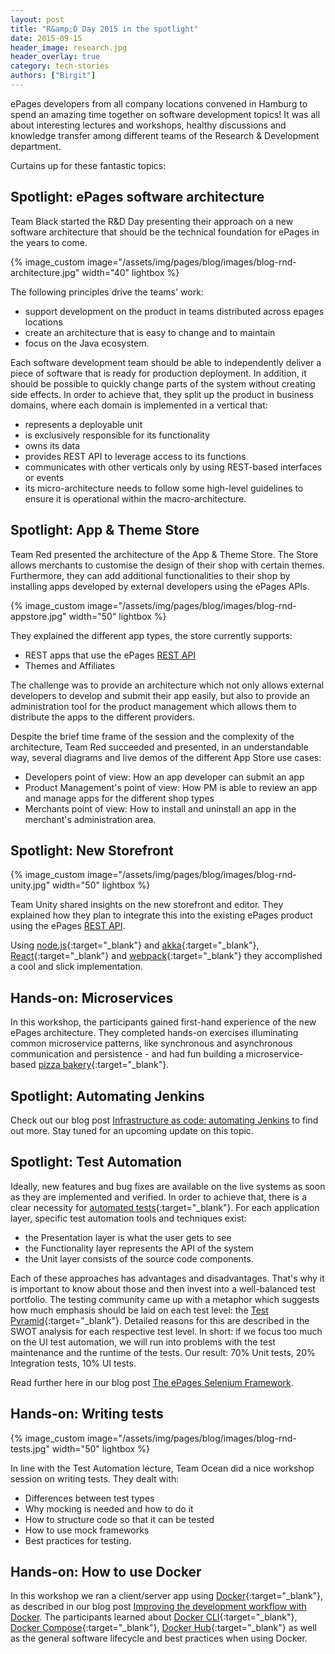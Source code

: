 ```yaml
---
layout: post
title: "R&amp;D Day 2015 in the spotlight"
date: 2015-09-15
header_image: research.jpg
header_overlay: true
category: tech-stories
authors: ["Birgit"]
---
```


ePages developers from all company locations convened in Hamburg to spend an amazing time together on software development topics!
It was all about interesting lectures and workshops, healthy discussions and knowledge transfer among different teams of the Research &amp; Development department.

Curtains up for these fantastic topics:

## Spotlight: ePages software architecture

Team Black started the R&amp;D Day presenting their approach on a new software architecture that should be the technical foundation for ePages in the years to come.

{% image_custom image="/assets/img/pages/blog/images/blog-rnd-architecture.jpg" width="40" lightbox %}

The following principles drive the teams' work:

* support development on the product in teams distributed across epages locations
* create an architecture that is easy to change and to maintain
* focus on the Java ecosystem.

Each software development team should be able to independently deliver a piece of software that is ready for production deployment.
In addition, it should be possible to quickly change parts of the system without creating side effects.
In order to achieve that, they split up the product in business domains, where each domain is implemented in a vertical that:

* represents a deployable unit
* is exclusively responsible for its functionality
* owns its data
* provides REST API to leverage access to its functions
* communicates with other verticals only by using REST-based interfaces or events
* its micro-architecture needs to follow some high-level guidelines to ensure it is operational within the macro-architecture.

## Spotlight: App & Theme Store

Team Red presented the architecture of the App & Theme Store.
The Store allows merchants to customise the design of their shop with certain themes.
Furthermore, they can add additional functionalities to their shop by installing apps developed by external developers using the ePages APIs.

{% image_custom image="/assets/img/pages/blog/images/blog-rnd-appstore.jpg" width="50" lightbox %}

They explained the different app types, the store currently supports:

* REST apps that use the ePages [REST API](/apps/)
* Themes and Affiliates

The challenge was to provide an architecture which not only allows external developers to develop and submit their app easily, but also to provide an administration tool for the product management which allows them to distribute the apps to the different providers.

Despite the brief time frame of the session and the complexity of the architecture, Team Red succeeded and presented, in an understandable way, several diagrams and live demos of the different App Store use cases:

- Developers point of view: How an app developer can submit an app
- Product Management's point of view: How PM is able to review an app and manage apps for the different shop types
- Merchants point of view: How to install and uninstall an app in the merchant's administration area.

## Spotlight: New Storefront

{% image_custom image="/assets/img/pages/blog/images/blog-rnd-unity.jpg" width="50" lightbox %}

Team Unity shared insights on the new storefront and editor.
They explained how they plan to integrate this into the existing ePages product using the ePages [REST API](/apps/).

Using [node.js](https://nodejs.org/en/){:target="_blank"} and [akka](http://akka.io/){:target="_blank"}, [React](http://facebook.github.io/react/){:target="_blank"} and [webpack](https://webpack.github.io/){:target="_blank"} they accomplished a cool and slick implementation.

## Hands-on: Microservices

In this workshop, the participants gained first-hand experience of the new ePages architecture.
They completed hands-on exercises illuminating common microservice patterns, like synchronous and asynchronous communication and persistence - and had fun building a microservice-based [pizza bakery](https://github.com/ePages-de/rnd-microservices-handson){:target="_blank"}.

## Spotlight: Automating Jenkins

Check out our blog post [Infrastructure as code: automating Jenkins](/blog/tech-stories/infrastructure-as-code-automating-jenkins/) to find out more.
Stay tuned for an upcoming update on this topic.

## Spotlight: Test Automation

Ideally, new features and bug fixes are available on the live systems as soon as they are implemented and verified.
In order to achieve that, there is a clear necessity for [automated tests](http://blog.daverooney.ca/2015/04/getting-started-with-test-driven.html){:target="_blank"}.
For each application layer, specific test automation tools and techniques exist:

* the Presentation layer is what the user gets to see
* the Functionality layer represents the API of the system
* the Unit layer consists of the source code components.

Each of these approaches has advantages and disadvantages.
That's why it is important to know about those and then invest into a well-balanced test portfolio.
The testing community came up with a metaphor which suggests how much emphasis should be laid on each test level: the [Test Pyramid](http://mrselenium.blogspot.de/2014/12/the-automation-pyramid.html){:target="_blank"}.
Detailed reasons for this are described in the SWOT analysis for each respective test level.
In short: if we focus too much on the UI test automation, we will run into problems with the test maintenance and the runtime of the tests.
Our result: 70% Unit tests, 20% Integration tests, 10% UI tests.

Read further here in our blog post [The ePages Selenium Framework](/blog/tech-stories/the-epages-selenium-framework/).

## Hands-on: Writing tests

{% image_custom image="/assets/img/pages/blog/images/blog-rnd-tests.jpg" width="50" lightbox %}

In line with the Test Automation lecture, Team Ocean did a nice workshop session on writing tests.
They dealt with:

* Differences between test types
* Why mocking is needed and how to do it
* How to structure code so that it can be tested
* How to use mock frameworks
* Best practices for testing.

## Hands-on: How to use Docker

In this workshop we ran a client/server app using [Docker](https://www.docker.com/){:target="_blank"}, as described in our blog post [Improving the development workflow with Docker](/blog/tech-stories/improve-development-with-docker/).
The participants learned about [Docker CLI](https://docs.docker.com/reference/commandline/cli/){:target="_blank"}, [Docker Compose](https://docs.docker.com/compose/){:target="_blank"}, [Docker Hub](https://hub.docker.com/){:target="_blank"} as well as the general software lifecycle and best practices when using Docker.

